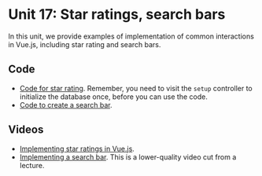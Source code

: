 # Unit 17: Star ratings, search bars

In this unit, we provide examples of implementation of common interactions in Vue.js, including star rating and search bars.

## Code

* [Code for star rating](https://github.com/learn-py4web/star_ratings). Remember, you need to visit the `setup` controller to initialize the database once, before you can use the code.
* [Code to create a search bar](https://github.com/learn-py4web/search_bar).

## Videos

* [Implementing star ratings in Vue.js](https://youtu.be/IzkwpjE49Gs).
* [Implementing a search bar](https://youtu.be/TS6ToY5s0Eg).  This is a lower-quality video cut from a lecture.

